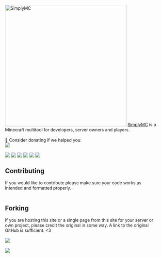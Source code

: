 <img width="400" src="https://www.simplymc.art/images/full.png" alt="SimplyMC">
<a href="https://www.simplymc.art/">SimplyMC</a> is a Minecraft multitool for developers, server owners and players.
<br><br>
💖 Consider donating if we helped you:<br>
<a href="https://ko-fi.com/N4N550HUP"> <img src="https://ko-fi.com/img/githubbutton_sm.svg"></a>
<br><br>
<a href="https://discord.simplymc.art/"> <img src="https://img.shields.io/discord/1017694167155093554"></a>
<a href="https://github.com/AkiraDevelopment/SimplyMC/commits"> <img src="https://img.shields.io/github/last-commit/AkiraDevelopment/SimplyMC"></a>
<a href="#"> <img src="https://img.shields.io/github/languages/code-size/AkiraDevelopment/SimplyMC"></a>
<a href="https://github.com/AkiraDevelopment/SimplyMC/watchers"> <img src="https://img.shields.io/github/watchers/AkiraDevelopment/SimplyMC"></a>
<a href="https://github.com/AkiraDevelopment/SimplyMC/stargazers"> <img src="https://img.shields.io/github/stars/AkiraDevelopment/SimplyMC"></a>
<a href="https://github.com/AkiraDevelopment/SimplyMC/network/members"> <img src="https://img.shields.io/github/forks/AkiraDevelopment/SimplyMC"></a>

<h2>Contributing</h2>
If you would like to contribute please make sure your code works as intended and formatted properly.
<br><br>
<h2>Forking</h2>
If you are hosting this site or a single page from this site for your server or own project, please credit the original in some way. A link to the original GitHub is sufficient. <3
<br><br>
<a href="https://github.com/AkiraDevelopment/SimplyMC/graphs/contributors"><img src="https://contrib.rocks/image?repo=AkiraDevelopment/SimplyMC"></a>
<br><br>
<img src="https://estruyf-github.azurewebsites.net/api/VisitorHit?user=oli-idk&repo=SimplyMC&countColor=%237B1E7A"/>
